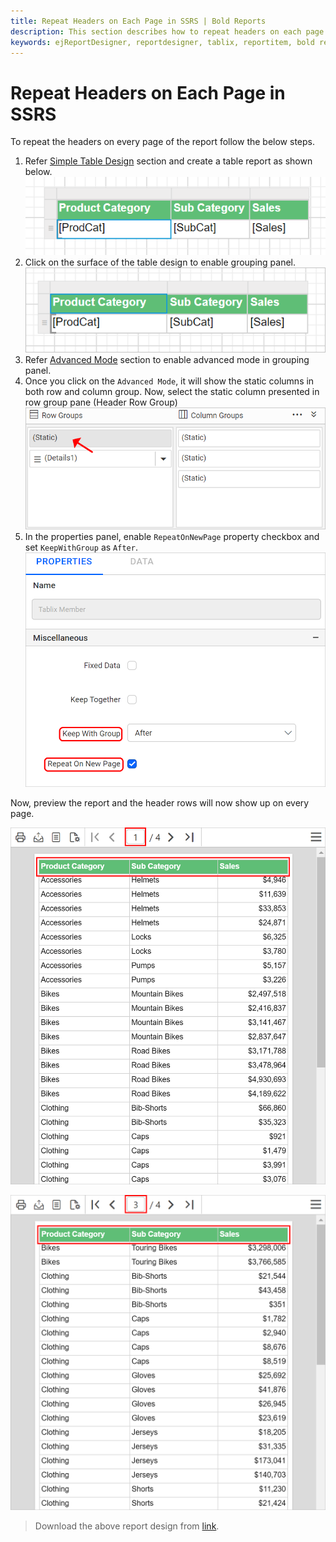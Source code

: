 ```yaml
---
title: Repeat Headers on Each Page in SSRS | Bold Reports
description: This section describes how to repeat headers on each page of SSRS report in the Bold Report Designer
keywords: ejReportDesigner, reportdesigner, tablix, reportitem, bold reports, documentation, help, ej, user guide, demo, samples, bold reports, bold reporting, repeat headers
---
```


# Repeat Headers on Each Page in SSRS

To repeat the headers on every page of the report follow the below steps.

1. Refer [Simple Table Design](./../../../report-items/tablix/design-ssrs-rdl-report-using-table/) section and create a table report as shown below.
![Open group menu](/static/assets/on-premise/images/report-designer/report-items/tablix-repeat-headers/simple-table-design.png)
2. Click on the surface of the table design to enable grouping panel.
![Open group menu](/static/assets/on-premise/images/report-designer/report-items/tablix-repeat-headers/enable-grouping-panel.png)
3. Refer [Advanced Mode](./../../../report-items/tablix/grouping-panel/#advanced-mode) section to enable advanced mode in grouping panel.
4. Once you click on the `Advanced Mode`, it will show the static columns in both row and column group. Now, select the static column presented in row group pane (Header Row Group)
![Open group menu](/static/assets/on-premise/images/report-designer/report-items/tablix-repeat-headers/select-static-group.png)
5. In the properties panel, enable `RepeatOnNewPage` property checkbox and set `KeepWithGroup` as `After`.
![Open group menu](/static/assets/on-premise/images/report-designer/report-items/tablix-repeat-headers/set-repeat-header-properties.png)

Now, preview the report and the header rows will now show up on every page.

![Open group menu](/static/assets/on-premise/images/report-designer/report-items/tablix-repeat-headers/report-preview-first-page.png)

![Open group menu](/static/assets/on-premise/images/report-designer/report-items/tablix-repeat-headers/report-preview-last-page.png)

> Download the above report design from [link](https://github.com/boldreports/resources/tree/master/docs/report-designer/tablix/repeat-headers-on-each-page-in-report.rdl).